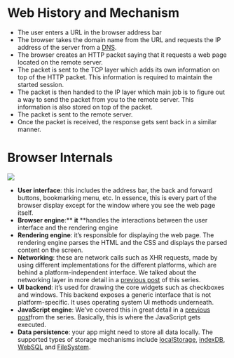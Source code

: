 # Web History and Mechanism

* The user enters a URL in the browser address bar
* The browser takes the domain name from the URL and requests the IP address of the server from a [DNS](https://en.wikipedia.org/wiki/Domain_Name_System).
* The browser creates an HTTP packet saying that it requests a web page located on the remote server.
* The packet is sent to the TCP layer which adds its own information on top of the HTTP packet. This information is required to maintain the started session.
* The packet is then handed to the IP layer which main job is to figure out a way to send the packet from you to the remote server. This information is also stored on top of the packet.
* The packet is sent to the remote server.
* Once the packet is received, the response gets sent back in a similar manner.

# Browser Internals

![](https://cdn-images-1.medium.com/max/800/1*lMBu87MtEsVFqqbfMum-kA.png)

- **User interface**: this includes the address bar, the back and forward buttons, bookmarking menu, etc. In essence, this is every part of the browser display except for the window where you see the web page itself.
- **Browser engine**:** **it** **handles the interactions between the user interface and the rendering engine
- **Rendering engine**: it’s responsible for displaying the web page. The rendering engine parses the HTML and the CSS and displays the parsed content on the screen.
- **Networking**: these are network calls such as XHR requests, made by using different implementations for the different platforms, which are behind a platform-independent interface. We talked about the networking layer in more detail in a [previous post](https://blog.sessionstack.com/how-modern-web-browsers-accelerate-performance-the-networking-layer-f6efaf7bfcf4) of this series.
- **UI backend**: it’s used for drawing the core widgets such as checkboxes and windows. This backend exposes a generic interface that is not platform-specific. It uses operating system UI methods underneath.
- **JavaScript engine**: We’ve covered this in great detail in a [previous post](https://blog.sessionstack.com/how-javascript-works-inside-the-v8-engine-5-tips-on-how-to-write-optimized-code-ac089e62b12e)from the series. Basically, this is where the JavaScript gets executed.
- **Data persistence**: your app might need to store all data locally. The supported types of storage mechanisms include [localStorage](https://developer.mozilla.org/en-US/docs/Web/API/Window/localStorage), [indexDB](https://developer.mozilla.org/en-US/docs/Web/API/IndexedDB_API), [WebSQL](https://en.wikipedia.org/wiki/Web_SQL_Database) and [FileSystem](https://developer.mozilla.org/en-US/docs/Web/API/FileSystem).
